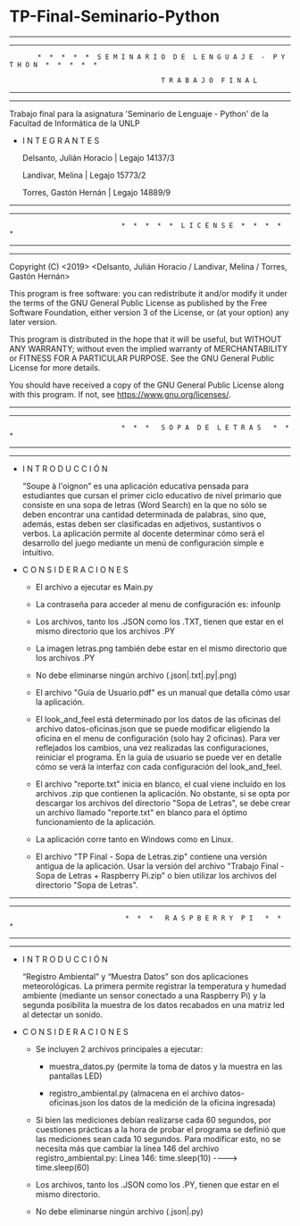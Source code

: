 # TP-Final-Seminario-Python


-------------------------------------------------------------------------------------------------------------
-------------------------------------------------------------------------------------------------------------

           *  *  *  *  *  S E M I N A R I O  D E  L E N G U A J E  -  P Y T H O N  *  *  *  *  *

                                          T R A B A J O  F I N A L

-------------------------------------------------------------------------------------------------------------
-------------------------------------------------------------------------------------------------------------
 Trabajo final para la asignatura 'Seminario de Lenguaje - Python' de la Facultad de Informática de la UNLP 


* I N T E G R A N T E S


    Delsanto, Julián Horacio  |   Legajo 14137/3

    Landivar, Melina          |   Legajo 15773/2

    Torres, Gastón Hernán     |   Legajo 14889/9


-------------------------------------------------------------------------------------------------------------
-------------------------------------------------------------------------------------------------------------

                                *  *  *  *  *  L I C E N S E  *  *  *  *  *

-------------------------------------------------------------------------------------------------------------
-------------------------------------------------------------------------------------------------------------

Copyright (C) <2019>  <Delsanto, Julián Horacio / Landivar, Melina / Torres, Gastón Hernán>

This program is free software: you can redistribute it and/or modify it under the terms of the GNU 
General Public License as published by the Free Software Foundation, either version 3 of the License, or 
(at your option) any later version.

This program is distributed in the hope that it will be useful, but WITHOUT ANY WARRANTY; without even the 
implied warranty of MERCHANTABILITY or FITNESS FOR A PARTICULAR PURPOSE.  See the GNU General Public License 
for more details.

You should have received a copy of the GNU General Public License along with this program.  If not, 
see <https://www.gnu.org/licenses/>.


-------------------------------------------------------------------------------------------------------------
-------------------------------------------------------------------------------------------------------------

                                *  *  *   S O P A  D E  L E T R A S   *  *  *

-------------------------------------------------------------------------------------------------------------
-------------------------------------------------------------------------------------------------------------


* I N T R O D U C C I Ó N

  “Soupe à l'oignon” es una aplicación educativa pensada para estudiantes que cursan el primer ciclo educativo 
  de nivel primario que consiste en una sopa de letras (Word Search) en la que no sólo se deben encontrar una 
  cantidad determinada de palabras, sino que, además, estas deben ser clasificadas en adjetivos, sustantivos o
  verbos.
  La aplicación permite al docente determinar cómo será el desarrollo del juego mediante un menú de configuración 
  simple e intuitivo.


* C O N S I D E R A C I O N E S

  - El archivo a ejecutar es Main.py 

  - La contraseña para acceder al menu de configuración es: infounlp

  - Los archivos, tanto los .JSON como los .TXT, tienen que estar en el mismo directorio que
  los archivos .PY

  - La imagen letras.png también debe estar en el mismo directorio que los archivos .PY

  - No debe eliminarse ningún archivo (.json|.txt|.py|.png)
  
  - El archivo "Guía de Usuario.pdf" es un manual que detalla cómo usar la aplicación.

  - El look_and_feel está determinado por los datos de las oficinas del archivo datos-oficinas.json que
  se puede modificar eligiendo la oficina en el menu de configuración (solo hay 2 oficinas). Para
  ver reflejados los cambios, una vez realizadas las configuraciones, reiniciar el programa. En la
  guía de usuario se puede ver en detalle cómo se verá la interfaz con cada configuración del
  look_and_feel.

  - El archivo "reporte.txt" inicia en blanco, el cual viene incluído en los archivos .zip que contienen
  la aplicación. No obstante, si se opta por descargar los archivos del directorio "Sopa de Letras", se
  debe crear un archivo llamado "reporte.txt" en blanco para el óptimo funcionamiento de la aplicación.
  
  - La aplicación corre tanto en Windows como en Linux.
  
  - El archivo "TP Final - Sopa de Letras.zip" contiene una versión antigua de la aplicación. Usar la
  versión del archivo "Trabajo Final - Sopa de Letras + Raspberry Pi.zip" o bien utilizar los archivos del
  directorio "Sopa de Letras".


-------------------------------------------------------------------------------------------------------------
-------------------------------------------------------------------------------------------------------------

                                 *  *  *   R A S P B E R R Y  P I   *  *  *

-------------------------------------------------------------------------------------------------------------
-------------------------------------------------------------------------------------------------------------

* I N T R O D U C C I Ó N

  “Registro Ambiental” y “Muestra Datos” son dos aplicaciones meteorológicas. La primera permite registrar la 
  temperatura y humedad ambiente (mediante un sensor conectado a una Raspberry Pi) y la segunda posibilita la 
  muestra de los datos recabados en una matriz led al detectar un sonido.


* C O N S I D E R A C I O N E S

  - Se incluyen 2 archivos principales a ejecutar:
     
     - muestra_datos.py (permite la toma de datos y la muestra en las pantallas LED)
     
     - registro_ambiental.py (almacena en el archivo datos-oficinas.json los datos de la
     medición de la oficina ingresada)

  - Si bien las mediciones debían realizarse cada 60 segundos, por cuestiones prácticas a la hora de
  probar el programa se definió que las mediciones sean cada 10 segundos. Para modificar esto, no se
  necesita más que cambiar la línea 146 del archivo registro_ambiental.py:
     Línea 146: time.sleep(10) ---->  time.sleep(60)

  - Los archivos, tanto los .JSON como los .PY, tienen que estar en el mismo directorio.

  - No debe eliminarse ningún archivo (.json|.py)

